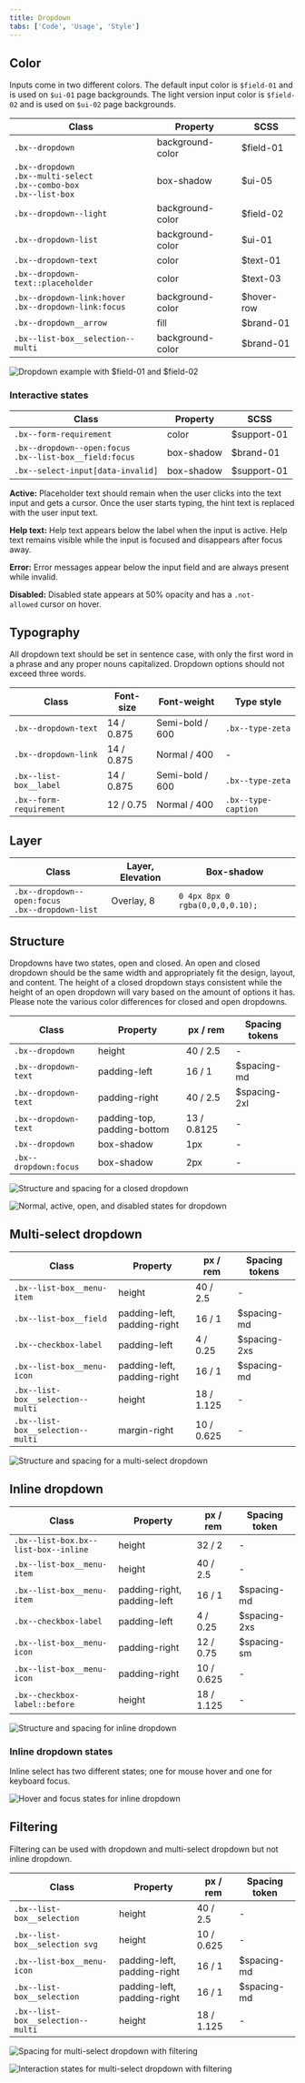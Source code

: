 ```yaml
---
title: Dropdown
tabs: ['Code', 'Usage', 'Style']
---
```


## Color

Inputs come in two different colors. The default input color is `$field-01` and is used on `$ui-01` page backgrounds. The light version input color is `$field-02` and is used on `$ui-02` page backgrounds.

| Class                                                               | Property         | SCSS       |
| ------------------------------------------------------------------- | ---------------- | ---------- |
| `.bx--dropdown`                                                     | background-color | $field-01  |
| `.bx--dropdown` </br> `.bx--multi-select` </br> `.bx--combo-box` </br> `.bx--list-box` | box-shadow | $ui-05     |
| `.bx--dropdown--light`                                              | background-color | $field-02  |
| `.bx--dropdown-list`                                                | background-color | $ui-01     |
| `.bx--dropdown-text`                                                | color            | $text-01   |
| `.bx--dropdown-text::placeholder`                                   | color            | $text-03   |
| `.bx--dropdown-link:hover` </br> `.bx--dropdown-link:focus`         | background-color | $hover-row |
| `.bx--dropdown__arrow`                                              | fill             | $brand-01  |
| `.bx--list-box__selection--multi`                                   | background-color | $brand-01  |

<image-component fixed="default" caption="Example of dropdowns with $field-02 (left) and $field-01 (right)">

![Dropdown example with $field-01 and $field-02](images/dropdown-style-9.png)

</image-component>

### Interactive states

| Class                                                          | Property   | SCSS        |
| -------------------------------------------------------------- | ---------- | ----------- |
| `.bx--form-requirement`                                        | color      | $support-01 |
| `.bx--dropdown--open:focus` </br> `.bx--list-box__field:focus` | box-shadow | $brand-01   |
| `.bx--select-input[data-invalid]`                              | box-shadow | $support-01 |

**Active:** Placeholder text should remain when the user clicks into the text input and gets a cursor. Once the user starts typing, the hint text is replaced with the user input text.

**Help text:** Help text appears below the label when the input is active. Help text remains visible while the input is focused and disappears after focus away.

**Error:** Error messages appear below the input field and are always present while invalid.

**Disabled:** Disabled state appears at 50% opacity and has a `.not-allowed` cursor on hover.

## Typography

All dropdown text should be set in sentence case, with only the first word in a phrase and any proper nouns capitalized. Dropdown options should not exceed three words.

| Class                   | Font-size  | Font-weight     | Type style          |
| ----------------------- | ---------- | --------------- | ------------------- |
| `.bx--dropdown-text`    | 14 / 0.875 | Semi-bold / 600 | `.bx--type-zeta`    |
| `.bx--dropdown-link`    | 14 / 0.875 | Normal / 400    | -                   |
| `.bx--list-box__label`  | 14 / 0.875 | Semi-bold / 600 | `.bx--type-zeta`    |
| `.bx--form-requirement` | 12 / 0.75  | Normal / 400    | `.bx--type-caption` |

## Layer

| Class                   | Layer, Elevation | Box-shadow                |
| ------------------------------------------------------ | ---------------- | ------------------------------- |
| `.bx--dropdown--open:focus` </br> `.bx--dropdown-list` | Overlay, 8       | `0 4px 8px 0 rgba(0,0,0,0.10);` |

## Structure

Dropdowns have two states, open and closed. An open and closed dropdown should be the same width and appropriately fit the design, layout, and content. The height of a closed dropdown stays consistent while the height of an open dropdown will vary based on the amount of options it has. Please note the various color differences for closed and open dropdowns.

| Class                 | Property                    | px / rem    | Spacing tokens |
| --------------------- | --------------------------- | ----------- | -------------- |
| `.bx--dropdown`       | height                      | 40 / 2.5    | -              |
| `.bx--dropdown-text`  | padding-left                | 16 / 1      | $spacing-md    |
| `.bx--dropdown-text`  | padding-right               | 40 / 2.5    | $spacing-2xl   |
| `.bx--dropdown-text`  | padding-top, padding-bottom | 13 / 0.8125 | -              |
| `.bx--dropdown`       | box-shadow                  | 1px         | -              |
| `.bx--dropdown:focus` | box-shadow                  | 2px         | -              |

<image-component fixed="default" caption="Structure and spacing measurements for dropdown | px / rem">

![Structure and spacing for a closed dropdown](images/dropdown-style-2.png)

</image-component>

<image-component fixed="default" caption="Normal, active, open, and disabled states for dropdown">

![Normal, active, open, and disabled states for dropdown](images/dropdown-style-1.png)

</image-component>

## Multi-select dropdown

| Class                             | Property                    | px / rem   | Spacing tokens |
| --------------------------------- | --------------------------- | ---------- | -------------- |
| `.bx--list-box__menu-item`        | height                      | 40 / 2.5   | -              |
| `.bx--list-box__field`            | padding-left, padding-right | 16 / 1     | $spacing-md    |
| `.bx--checkbox-label`             | padding-left                | 4 / 0.25   | $spacing-2xs   |
| `.bx--list-box__menu-icon`        | padding-left, padding-right | 16 / 1     | $spacing-md    |
| `.bx--list-box__selection--multi` | height                      | 18 / 1.125 | -              |
| `.bx--list-box__selection--multi` | margin-right                | 10 / 0.625 | -              |

<image-component fixed="default" caption="Structure and spacing measurements for a multi-select dropdown | px / rem">

![Structure and spacing for a multi-select dropdown](images/dropdown-style-3.png)

</image-component>


## Inline dropdown

| Class                                | Property                    | px / rem   | Spacing token |
| ------------------------------------ | --------------------------- | ---------- | ------------- |
| `.bx--list-box.bx--list-box--inline` | height                      | 32 / 2     | -             |
| `.bx--list-box__menu-item`           | height                      | 40 / 2.5   | -             |
| `.bx--list-box__menu-item`           | padding-right, padding-left | 16 / 1     | $spacing-md   |
| `.bx--checkbox-label`                | padding-left                | 4 / 0.25   | $spacing-2xs  |
| `.bx--list-box__menu-icon`           | padding-right               | 12 / 0.75  | $spacing-sm   |
| `.bx--list-box__menu-icon`           | padding-right               | 10 / 0.625 | -             |
| `.bx--checkbox-label::before`        | height                      | 18 / 1.125 | -             |

<image-component fixed="default" caption="Structure and spacing for inline dropdown | px / rem">

![Structure and spacing for inline dropdown](images/dropdown-style-5.png)

</image-component>

### Inline dropdown states

Inline select has two different states; one for mouse hover and one for keyboard focus.

<image-component fixed="default" caption="Hover and focus states for inline dropdown">

![Hover and focus states for inline dropdown](images/dropdown-style-6.png)

</image-component>

## Filtering

Filtering can be used with dropdown and multi-select dropdown but not inline dropdown.

| Class                             | Property                    | px / rem   | Spacing token |
| --------------------------------- | --------------------------- | ---------- | ------------- |
| `.bx--list-box__selection`        | height                      | 40 / 2.5   | -             |
| `.bx--list-box__selection svg`    | height                      | 10 / 0.625 | -             |
| `.bx--list-box__menu-icon`        | padding-left, padding-right | 16 / 1     | $spacing-md   |
| `.bx--list-box__selection`        | padding-left, padding-right | 16 / 1     | $spacing-md   |
| `.bx--list-box__selection--multi` | height                      | 18 / 1.125 | -             |

<image-component fixed="default" caption="Spacing for multi-select dropdown with filtering | px / rem">

![Spacing for multi-select dropdown with filtering](images/dropdown-style-7.png)

</image-component>

<image-component fixed="default" caption="Interaction states for multi-select dropdown with filtering | px / rem">

![Interaction states for multi-select dropdown with filtering](images/dropdown-style-8.png)

</image-component>

